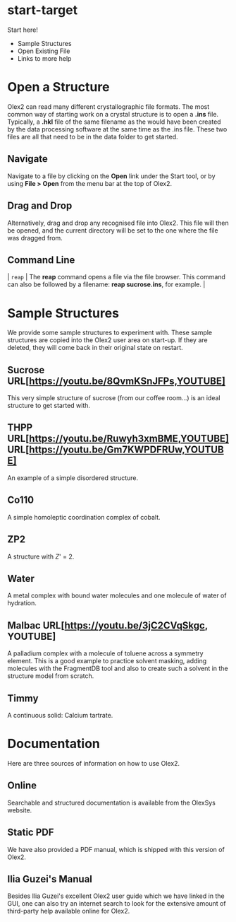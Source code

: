 # start-target
Start here!
- Sample Structures
- Open Existing File
- Links to more help


# Open a Structure
Olex2 can read many different crystallographic file formats. The most common way of starting work on a crystal structure is to open a **.ins** file. Typically, a **.hkl** file of the same filename as the would have been created by the data processing software at the same time as the .ins file. These two files are all that need to be in the data folder to get started.

## Navigate
Navigate to a file by clicking on the **Open** link under the Start tool, or by using **File > Open** from the menu bar at the top of Olex2.

## Drag and Drop
Alternatively, drag and drop any recognised file into Olex2. This file will then be opened, and the current directory will be set to the one where the file was dragged from.

## Command Line

| `reap` | The **reap** command opens a file via the file browser. This command can also be followed by a filename: **reap sucrose.ins**, for example. |


# Sample Structures
We provide some sample structures to experiment with. These sample structures are copied into the Olex2 user area on start-up. If they are deleted, they will come back in their original state on restart.

## Sucrose URL[https://youtu.be/8QvmKSnJFPs,YOUTUBE]
This very simple structure of sucrose (from our coffee room...) is an ideal structure to get started with.

## THPP URL[https://youtu.be/Ruwyh3xmBME,YOUTUBE] URL[https://youtu.be/Gm7KWPDFRUw,YOUTUBE]
An example of a simple disordered structure.

## Co110
A simple homoleptic coordination complex of cobalt.

## ZP2
A structure with *Z*' = 2.

## Water
A metal complex with bound water molecules and one molecule of water of hydration.

## Malbac URL[https://youtu.be/3jC2CVqSkgc, YOUTUBE]
A palladium complex with a molecule of toluene across a symmetry element. This is a good example to practice solvent masking, adding molecules with the FragmentDB tool and also to create such a solvent in the structure model from scratch.

## Timmy
A continuous solid: Calcium tartrate.


# Documentation
Here are three sources of information on how to use Olex2.

## Online
Searchable and structured documentation is available from the OlexSys website.

## Static PDF
We have also provided a PDF manual, which is shipped with this version of Olex2.

## Ilia Guzei's Manual
Besides Ilia Guzei's excellent Olex2 user guide which we have linked in the GUI, one can also try an internet search to look for the extensive amount of third-party help available online for Olex2.
